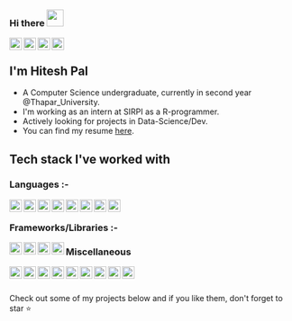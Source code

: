 ### Hi there <img src="https://raw.githubusercontent.com/iampavangandhi/iampavangandhi/master/gifs/Hi.gif" width="30px">

<a href="https://www.linkedin.com/in/hitesh-malhotra-1967321b4/">
  <img align="left" alt="Hitesh | LinkdeIn" width="22px" src="https://cdn.jsdelivr.net/npm/simple-icons@v3/icons/linkedin.svg" />
</a>
<a href="https://https://www.instagram.com/itzzzz_personal/">
  <img align="left" alt="Hitesh | Insta" width="22px" src="https://cdn.jsdelivr.net/npm/simple-icons@v3/icons/instagram.svg" />
</a>
<a href="https://twitter.com/hitesh392">
  <img align="left" alt="Hitesh | Twitter" width="22px" src="https://cdn.jsdelivr.net/npm/simple-icons@v3/icons/twitter.svg" />
</a>
<a href="https://stackoverflow.com/users/14171365/hitesh-malhotra">
  <img align="left" alt="Hitesh | Stackoverflow" width="22px" src="https://cdn.jsdelivr.net/npm/simple-icons@v3/icons/stackoverflow.svg" />
</a>

<br/>

## I'm Hitesh Pal
- A Computer Science undergraduate, currently in second year @Thapar_University.
- I'm working as an intern at SIRPI as a R-programmer.
- Actively looking for projects in Data-Science/Dev.
- You can find my resume [here](https://github.com/WizArdZ3658/Resume/blob/main/myResume.pdf).

## Tech stack I've worked with
### Languages :-
<img align="left" alt="Hitesh | Twitter" width="22px" src="https://cdn.jsdelivr.net/npm/simple-icons@v3/icons/python.svg" />
<img align="left" alt="Hitesh | Twitter" width="22px" src="https://cdn.jsdelivr.net/npm/simple-icons@v3/icons/c.svg" />
<img align="left" alt="Hitesh | Twitter" width="22px" src="https://cdn.jsdelivr.net/npm/simple-icons@v3/icons/cplusplus.svg" />
<img align="left" alt="Hitesh | Twitter" width="22px" src="https://cdn.jsdelivr.net/npm/simple-icons@v3/icons/javascript.svg" />
<img align="left" alt="Hitesh | Twitter" width="22px" src="https://cdn.jsdelivr.net/npm/simple-icons@3.13.0/icons/mathworks.svg" />
<img align="left" alt="Hitesh | Twitter" width="22px" src="https://cdn.jsdelivr.net/npm/simple-icons@v3/icons/r.svg" />
<img align="left" alt="Hitesh | Twitter" width="22px" src="https://cdn.jsdelivr.net/npm/simple-icons@v3/icons/html5.svg" />
<img align="left" alt="Hitesh | Twitter" width="22px" src="https://cdn.jsdelivr.net/npm/simple-icons@v3/icons/css3.svg" />

<br/>

<!-- ### Databases :- -->
<!-- <img align="left" alt="Hitesh | Twitter" width="22px" src="https://cdn.jsdelivr.net/npm/simple-icons@v3/icons/mysql.svg" /> -->
<!-- <img align="left" alt="Hitesh | Twitter" width="22px" src="https://cdn.jsdelivr.net/npm/simple-icons@v3/icons/postgresql.svg" /> -->
<!-- <img align="left" alt="Hitesh | Twitter" width="22px" src="https://cdn.jsdelivr.net/npm/simple-icons@v3/icons/sqlite.svg" /> -->
<!-- <img align="left" alt="Hitesh | Twitter" width="22px" src="https://cdn.jsdelivr.net/npm/simple-icons@v3/icons/mongodb.svg" /> -->

<!-- <br/> -->

### Frameworks/Libraries :-
<!-- <img align="left" alt="Hitesh | Twitter" width="22px" src="https://cdn.jsdelivr.net/npm/simple-icons@v3/icons/django.svg" /> -->
<!-- <img align="left" alt="Hitesh | Twitter" width="22px" src="https://cdn.jsdelivr.net/npm/simple-icons@v3/icons/react.svg" /> -->
<!-- <img align="left" alt="Hitesh | Twitter" width="22px" src="https://cdn.jsdelivr.net/npm/simple-icons@v3/icons/reactrouter.svg" /> -->
<!-- <img align="left" alt="Hitesh | Twitter" width="22px" src="https://cdn.jsdelivr.net/npm/simple-icons@v3/icons/qt.svg" /> -->
<!-- <img align="left" alt="Hitesh | Twitter" width="22px" src="https://cdn.jsdelivr.net/npm/simple-icons@v3/icons/flask.svg" /> -->
<!--<img align="left" alt="SomnAth | Twitter" width="22px" src="https://cdn.jsdelivr.net/npm/simple-icons@v3/icons/node-dot-js.svg" />-->
<img align="left" alt="Hitesh | Twitter" width="22px" src="https://cdn.jsdelivr.net/npm/simple-icons@v3/icons/bootstrap.svg" />
<img align="left" alt="Hitesh | Twitter" width="22px" src="https://cdn.jsdelivr.net/npm/simple-icons@v3/icons/scikit-learn.svg" />
<img align="left" alt="Hitesh | Twitter" width="22px" src="https://cdn.jsdelivr.net/npm/simple-icons@v3/icons/pandas.svg" />
<img align="left" alt="Hitesh | Twitter" width="22px" src="https://cdn.jsdelivr.net/npm/simple-icons@v3/icons/numpy.svg" />
<!-- <img align="left" alt="Hitesh | Twitter" width="22px" src="https://cdn.jsdelivr.net/npm/simple-icons@v3/icons/node-dot-js.svg" /> -->

<!-- <br/> -->

### Miscellaneous
<img align="left" alt="Hitesh | Twitter" width="22px" src="https://cdn.jsdelivr.net/npm/simple-icons@v3/icons/git.svg" />
<img align="left" alt="Hitesh | Twitter" width="22px" src="https://cdn.jsdelivr.net/npm/simple-icons@v3/icons/github.svg" />
<!-- <img align="left" alt="Hitesh | Twitter" width="22px" src="https://cdn.jsdelivr.net/npm/simple-icons@v3/icons/jirasoftware.svg" /> -->
<!-- <img align="left" alt="Hitesh | Twitter" width="22px" src="https://cdn.jsdelivr.net/npm/simple-icons@v3/icons/linux.svg" /> -->
<img align="left" alt="Hitesh | Twitter" width="22px" src="https://cdn.jsdelivr.net/npm/simple-icons@v3/icons/windows.svg" />
<img align="left" alt="Hitesh | Twitter" width="22px" src="https://cdn.jsdelivr.net/npm/simple-icons@v3/icons/postman.svg" />
<img align="left" alt="Hitesh | Twitter" width="22px" src="https://cdn.jsdelivr.net/npm/simple-icons@v3/icons/androidstudio.svg" />
<img align="left" alt="Hitesh | Twitter" width="22px" src="https://cdn.jsdelivr.net/npm/simple-icons@v3/icons/pycharm.svg" />
<img align="left" alt="Hitesh | Twitter" width="22px" src="https://cdn.jsdelivr.net/npm/simple-icons@v3/icons/intellijidea.svg" />
<img align="left" alt="Hitesh | Twitter" width="22px" src="https://cdn.jsdelivr.net/npm/simple-icons@v3/icons/rstudio.svg" />
<img align="left" alt="Hitesh | Twitter" width="22px" src="https://cdn.jsdelivr.net/npm/simple-icons@v3/icons/visualstudiocode.svg" />
<!-- <img align="left" alt="Hitesh | Twitter" width="22px" src="https://cdn.jsdelivr.net/npm/simple-icons@v3/icons/amazonaws.svg" /> -->
<!-- <img align="left" alt="Hitesh | Twitter" width="22px" src="https://cdn.jsdelivr.net/npm/simple-icons@v3/icons/firebase.svg" /> -->
<!-- <img align="left" alt="Hitesh | Twitter" width="22px" src="https://cdn.jsdelivr.net/npm/simple-icons@v3/icons/json.svg" /> -->

<br/><br/>

Check out some of my projects below and if you like them, don't forget to star :star:
